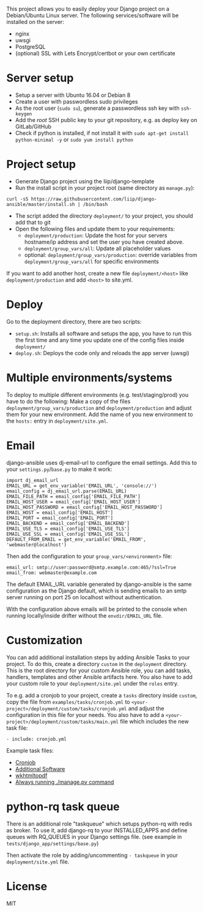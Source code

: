 This project allows you to easily deploy your Django project on a Debian/Ubuntu Linux server.
The following services/software will be installed on the server:
* nginx
* uwsgi
* PostgreSQL
* (optional) SSL with Lets Encrypt/certbot or your own certificate

# Server setup
* Setup a server with Ubuntu 16.04 or Debian 8
* Create a user with passwordless sudo privileges
* As the root user (`sudo su`), generate a passwordless ssh key with `ssh-keygen`
* Add the *root* SSH public key to your git repository, e.g. as deploy key on GitLab/GitHub
* Check if python is installed, if not install it with `sudo apt-get install python-minimal -y`
  or `sudo yum install python`

# Project setup
* Generate Django project using the liip/django-template
* Run the install script in your project root (same directory as `manage.py`):
```
curl -sS https://raw.githubusercontent.com/liip/django-ansible/master/install.sh | /bin/bash
```
* The script added the directory `deployment/` to your project, you should add that to git
* Open the following files and update them to your requirements:
    * `deployment/production`: Update the host for your servers hostname/ip address and set the user
    you have created above.
    * `deployment/group_vars/all`: Update all placeholder values
    * optional: `deployment/group_vars/production`: override variables from `deployment/group_vars/all` for specific environments

If you want to add another host, create a new file `deployment/<host>` like 
`deployment/production` and add `<host>` to site.yml.

# Deploy
Go to the deployment directory, there are two scripts:

* ```setup.sh```: Installs all software and setups the app, you have to run this the first time and any time you
update one of the config files inside `deployment/`
* ```deploy.sh```: Deploys the code only and reloads the app server (uwsgi)

# Multiple environments/systems
To deploy to multiple different environments (e.g. test/staging/prod) you have to do the following:
Make a copy of the files `deployment/group_vars/production` and `deployment/production` and adjust
them for your new environment. Add the name of you new environment to the `hosts:` entry in
`deployment/site.yml`.

# Email
django-ansible uses dj-email-url to configure the email settings. Add this to your
`settings.py`/`base.py` to make it work:
```
import dj_email_url
EMAIL_URL = get_env_variable('EMAIL_URL', 'console://')
email_config = dj_email_url.parse(EMAIL_URL)
EMAIL_FILE_PATH = email_config['EMAIL_FILE_PATH']
EMAIL_HOST_USER = email_config['EMAIL_HOST_USER']
EMAIL_HOST_PASSWORD = email_config['EMAIL_HOST_PASSWORD']
EMAIL_HOST = email_config['EMAIL_HOST']
EMAIL_PORT = email_config['EMAIL_PORT']
EMAIL_BACKEND = email_config['EMAIL_BACKEND']
EMAIL_USE_TLS = email_config['EMAIL_USE_TLS']
EMAIL_USE_SSL = email_config['EMAIL_USE_SSL']
DEFAULT_FROM_EMAIL = get_env_variable('EMAIL_FROM', 'webmaster@localhost')
```

Then add the configuration to your `group_vars/<environment>` file:
```
email_url: smtp://user:password@smtp.example.com:465/?ssl=True
email_from: webmaster@example.com
```

The default EMAIL_URL variable generated by django-ansible is the same configuration as the Django default,
which is sending emails to an smtp server running on port 25 on localhost without authentication.

With the configuration above emails will be printed to the console when running
locally/inside drifter without the `envdir/EMAIL_URL` file.

# Customization
You can add additional installation steps by adding Ansible Tasks to your project.
To do this, create a directory `custom` in the `deployment` directory. This is the root directory
for your custom Ansible role, you can add tasks, handlers, templates and other Ansible artifacts here.
You also have to add your custom role to your `deployment/site.yml` under the `roles` entry.

To e.g. add a cronjob to your project, create a `tasks` directory inside `custom`, copy the file
from `examples/tasks/cronjob.yml` to `<your-project>/deployment/custom/tasks/cronjob.yml` and adjust the configuration
in this file for your needs. You also have to add a `<your-project>/deployment/custom/tasks/main.yml` file which
includes the new task file:

    - include: cronjob.yml

Example task files:

* [Cronjob](examples/tasks/cronjob.yml)
* [Additional Software](examples/tasks/additional_software.yml)
* [wkhtmltopdf](examples/tasks/wkhtmltopdf.yml)
* [Always running ./manage.py command](examples/tasks/wkhtmltopdf.yml)

# python-rq task queue
There is an additional role "taskqueue" which setups python-rq with redis
as broker. To use it, add django-rq to your INSTALLED_APPS and define queues
with RQ_QUEUES in your Django settings file. (see example in
`tests/django_app/settings/base.py`)

Then activate the role by adding/uncommenting `- taskqueue` in your
`deployment/site.yml` file.

# License
MIT
